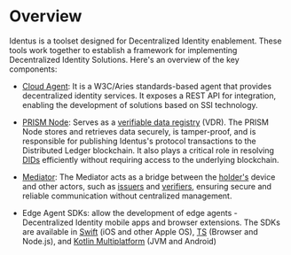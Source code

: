# Overview

Identus is a toolset designed for Decentralized Identity enablement. These tools work together to establish a framework for implementing Decentralized Identity Solutions. Here's an overview of the key components:

* [Cloud Agent](cloud-agent/overview): It is a W3C/Aries standards-based agent that provides decentralized identity services. It exposes a REST API for integration, enabling the development of solutions based on SSI technology.

* [PRISM Node](prism-node/overview.md): Serves as a [verifiable data registry](/docs/concepts/glossary#verifiable-data-registry) (VDR). The PRISM Node stores and retrieves data securely, is tamper-proof, and is responsible for publishing Identus's protocol transactions to the Distributed Ledger blockchain. It also plays a critical role in resolving [DIDs](/docs/concepts/glossary#did) efficiently without requiring access to the underlying blockchain​​​​​​.

* [Mediator](mediator): The Mediator acts as a bridge between the [holder's](/docs/concepts/glossary#holder) device and other actors, such as [issuers](/docs/concepts/glossary#issuer) and [verifiers](/docs/concepts/glossary#verifier), ensuring secure and reliable communication without centralized management​​​​.

* Edge Agent SDKs: allow the development of edge agents - Decentralized Identity mobile apps and browser extensions. The SDKs are available in [Swift](https://hyperledger-identus.github.io/edge-agent-sdk-swift/documentation/edgeagentsdk/) (iOS and other Apple OS), [TS](https://hyperledger-identus.github.io/docs/edge-agent-sdk-ts/sdk) (Browser and Node.js), and [Kotlin Multiplatform](https://hyperledger-identus.github.io/edge-agent-sdk-kmp/) (JVM and Android)
